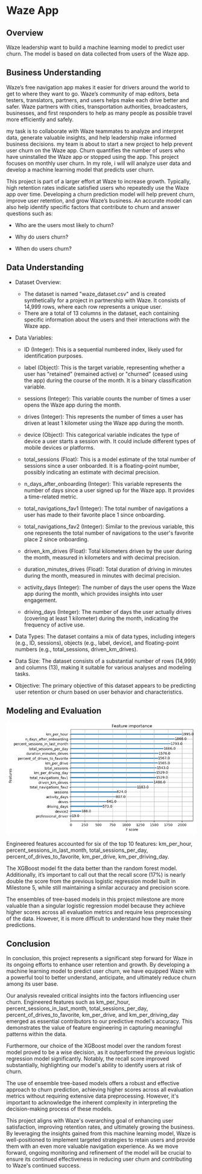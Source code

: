# Waze App

## Overview
Waze leadership want to build a machine learning model to predict user churn. The model is based on data collected from users of the Waze app.

## Business Understanding
Waze’s free navigation app makes it easier for drivers around the world to get to where they want to go. Waze’s community of map editors, beta testers, translators, partners, and users helps make each drive better and safer. Waze partners with cities, transportation authorities, broadcasters, businesses, and first responders to help as many people as possible travel more efficiently and safely. 

my task is to collaborate with Waze teammates to analyze and interpret data, generate valuable insights, and help leadership make informed business decisions. my team is about to start a new project to help prevent user churn on the Waze app. Churn quantifies the number of users who have uninstalled the Waze app or stopped using the app. This project focuses on monthly user churn. In my role, i will will analyze user data and develop a machine learning model that predicts user churn. 

This project is part of a larger effort at Waze to increase growth. Typically, high retention rates indicate satisfied users who repeatedly use the Waze app over time. Developing a churn prediction model will help prevent churn, improve user retention, and grow Waze’s business. An accurate model can also help identify specific factors that contribute to churn and answer questions such as: 

- Who are the users most likely to churn?

- Why do users churn? 

- When do users churn? 

## Data Understanding
- Dataset Overview:
    - The dataset is named "waze_dataset.csv" and is created synthetically for a project in partnership with Waze.
    It consists of 14,999 rows, where each row represents a unique user.
    - There are a total of 13 columns in the dataset, each containing specific information about the users and their interactions with the Waze app.

- Data Variables:

    - ID (Integer): This is a sequential numbered index, likely used for identification purposes.

    - label (Object): This is the target variable, representing whether a user has "retained" (remained active) or "churned" (ceased using the app) during the course of the month. It is a binary classification variable.

    - sessions (Integer): This variable counts the number of times a user opens the Waze app during the month.

    - drives (Integer): This represents the number of times a user has driven at least 1 kilometer using the Waze app during the month.

    - device (Object): This categorical variable indicates the type of device a user starts a session with. It could include different types of mobile devices or platforms.

    - total_sessions (Float): This is a model estimate of the total number of sessions since a user onboarded. It is a floating-point number, possibly indicating an estimate with decimal precision.

    - n_days_after_onboarding (Integer): This variable represents the number of days since a user signed up for the Waze app. It provides a time-related metric.

    - total_navigations_fav1 (Integer): The total number of navigations a user has made to their favorite place 1 since onboarding.

    - total_navigations_fav2 (Integer): Similar to the previous variable, this one represents the total number of navigations to the user's favorite place 2 since onboarding.

    - driven_km_drives (Float): Total kilometers driven by the user during the month, measured in kilometers and with decimal precision.

    - duration_minutes_drives (Float): Total duration of driving in minutes during the month, measured in minutes with decimal precision.

    - activity_days (Integer): The number of days the user opens the Waze app during the month, which provides insights into user engagement.

    - driving_days (Integer): The number of days the user actually drives (covering at least 1 kilometer) during the month, indicating the frequency of active use.

- Data Types:
The dataset contains a mix of data types, including integers (e.g., ID, sessions), objects (e.g., label, device), and floating-point numbers (e.g., total_sessions, driven_km_drives).

- Data Size:
The dataset consists of a substantial number of rows (14,999) and columns (13), making it suitable for various analyses and modeling tasks.

- Objective:
The primary objective of this dataset appears to be predicting user retention or churn based on user behavior and characteristics.

## Modeling and Evaluation
![](./Images/feature_imortance.png)

Engineered features accounted for six of the top 10 features: km_per_hour, percent_sessions_in_last_month, total_sessions_per_day, percent_of_drives_to_favorite, km_per_drive, km_per_driving_day.

The XGBoost model fit the data better than the random forest model. Additionally, it’s important to call out that the recall score (17%) is nearly double the score from the previous logistic regression model built in Milestone 5, while still maintaining a similar accuracy and precision score. 

The ensembles of tree-based models in this project milestone are more valuable than a singular logistic regression model because they achieve higher scores across all evaluation metrics and require less preprocessing of the data. However, it is more difficult to understand how they make their predictions.

## Conclusion
In conclusion, this project represents a significant step forward for Waze in its ongoing efforts to enhance user retention and growth. By developing a machine learning model to predict user churn, we have equipped Waze with a powerful tool to better understand, anticipate, and ultimately reduce churn among its user base.

Our analysis revealed critical insights into the factors influencing user churn. Engineered features such as km_per_hour, percent_sessions_in_last_month, total_sessions_per_day, percent_of_drives_to_favorite, km_per_drive, and km_per_driving_day emerged as essential contributors to our predictive model's accuracy. This demonstrates the value of feature engineering in capturing meaningful patterns within the data.

Furthermore, our choice of the XGBoost model over the random forest model proved to be a wise decision, as it outperformed the previous logistic regression model significantly. Notably, the recall score improved substantially, highlighting our model's ability to identify users at risk of churn.

The use of ensemble tree-based models offers a robust and effective approach to churn prediction, achieving higher scores across all evaluation metrics without requiring extensive data preprocessing. However, it's important to acknowledge the inherent complexity in interpreting the decision-making process of these models.

This project aligns with Waze's overarching goal of enhancing user satisfaction, improving retention rates, and ultimately growing the business. By leveraging the insights gained from this machine learning model, Waze is well-positioned to implement targeted strategies to retain users and provide them with an even more valuable navigation experience. As we move forward, ongoing monitoring and refinement of the model will be crucial to ensure its continued effectiveness in reducing user churn and contributing to Waze's continued success.